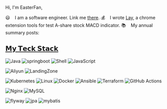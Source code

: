 Hi, I'm EasterFan,

:smiley: ` ` I am a software engineer. Link me [there](https://easterfan.github.io/about.html).
:moneybag: ` ` I wrote [Lay](https://chromewebstore.google.com/detail/lay/fjfeakhnkfdhdlfebhcpggknkjoleaog), a chrome extension tools for test A-share stock MACD indicator.
:books: ` ` My annual summary posts:

## [𝗠𝘆 𝗧𝗲𝗰𝗸 𝗦𝘁𝗮𝗰𝗸](https://www.bmpi.dev/dev/tech-stack-of-side-project/)

![Java](https://img.shields.io/badge/-Java-%23007396?style=flat-square&logo=java&logoColor=ffffff)
![springboot](https://img.shields.io/badge/-springboot-%23007396?style=flat-square&logo=springboot&logoColor=ffffff)
![Shell](https://img.shields.io/badge/-Shell-%23412991?style=flat-square&logo=shell&logoColor=ffffff)
![JavaScript](https://img.shields.io/badge/-JavaScript-%23007ACC?style=flat-square&logo=JavaScript&logoColor=ffffff)

![Aliyun](https://img.shields.io/badge/-Aliyun-%23232F3E?style=flat-square&logo=aliyun&logoColor=ffffff)
![LandingZone](https://img.shields.io/badge/-LandingZone-%23007396?style=flat-square&logo=LandingZone&logoColor=ffffff)

![Kubernetes](https://img.shields.io/badge/-Kubernetes-%23326ce5?style=flat-square&logo=kubernetes&logoColor=ffffff)
![Linux](https://img.shields.io/badge/-Linux-%23FCC624?style=flat-square&logo=linux&logoColor=%23ffffff)
![Docker](https://img.shields.io/badge/-Docker-%232496ED?style=flat-square&logo=docker&logoColor=ffffff)
![Ansible](https://img.shields.io/badge/-Ansible-%23EE0000?style=flat-square&logo=ansible&logoColor=ffffff)
![Terraform](https://img.shields.io/badge/-Terraform-%23623CE4?style=flat-square&logo=terraform&logoColor=ffffff)
![GitHub Actions](https://img.shields.io/badge/-GitHub%20Actions-%232088FF?style=flat-square&logo=github-actions&logoColor=ffffff)

![Nginx](https://img.shields.io/badge/-Nginx-%23269539?style=flat-square&logo=nginx&logoColor=ffffff)
![MySQL](https://img.shields.io/badge/-MySQL-%234479A1?style=flat-square&logo=mysql&logoColor=ffffff)

![flyway](https://img.shields.io/badge/-flyway-%234479A1?style=flat-square&logo=flyway&logoColor=ffffff)
![jpa](https://img.shields.io/badge/-jpa-%234479A1?style=flat-square&logo=jpa&logoColor=ffffff)
![mybatis](https://img.shields.io/badge/-mybatis-%234479A1?style=flat-square&logo=mybatis&logoColor=ffffff)

